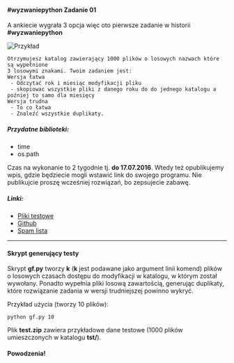 #### \#wyzwaniepython Zadanie 01


A ankiecie wygrała 3 opcja więc oto pierwsze zadanie w historii **#wyzwaniepython**

![Przykład](https://raw.githubusercontent.com/qofnaught/wykop_wyzwaniepython/master/edycja1/przyklad.png)

    Otrzymujesz katalog zawierający 1000 plików o losowych nazwach które są wypełnione
    3 losowymi znakami. Twoim zadaniem jest:
    Wersja łatwa
     - Odczytać rok i miesiąc modyfikacji pliku
     - skopiowac wszystkie pliki z danego roku do do jednego katalogu a poźniej to samo dla miesięcy
    Wersja trudna
     - To co łatwa
     - Znaleźć wszystkie duplikaty.

##### Przydatne biblioteki:
* time
* os.path

Czas na wykonanie to 2 tygodnie tj. **do 17.07.2016**. Wtedy też opublikujemy wpis, gdzie będziecie mogli wstawić link do swojego programu. Nie publikujcie proszę wcześniej rozwiązań, bo zepsujecie zabawę.

##### Linki:
* [Pliki testowe](https://github.com/qofnaught/wykop_wyzwaniepython/blob/master/edycja1/test.zip)
* [Github](https://github.com/qofnaught/wykop_wyzwaniepython/tree/master/edycja1)
* [Spam lista](http://mirkolisty.pvu.pl/list/qIRpnpHg3WM8YOv5)

***

#### Skrypt generujący testy
Skrypt **gf.py** tworzy **k** (**k** jest podawane jako argument linii komend) plików o losowych czasach dostępu do modyfikacji w
katalogu, w którym został wywołany. Ponadto wypełnia pliki losową zawartością,
generując duplikaty, które rozwiązanie zadania w wersji trudniejszej powinno
wykryć.

Przykład użycia (tworzy 10 plików):

    python gf.py 10

Plik **test.zip** zawiera przykładowe dane testowe (1000 plików umieszczonych w katalogu **tst/**).

#### Powodzenia!
